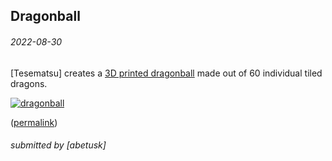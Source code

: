 Dragonball
----

###### 2022-08-30

\[Tesematsu\] creates a [3D printed dragonball](https://twitter.com/Tesematsu/status/1564571381131509760) made out of 60 individual tiled dragons.

[![dragonball](img/2022-08-30_dragonball.jpg)](https://twitter.com/Tesematsu/status/1564571381131509760)


([permalink](https://web.archive.org/web/20220831032150/https://twitter.com/Tesematsu/status/1564571381131509760))

###### submitted by \[abetusk\]



